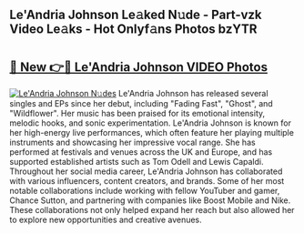 ## Le'Andria Johnson Le𝚊ked N𝚞de - Part-vzk Video Le𝚊ks - Hot Onlyf𝚊ns Photos bzYTR

# <h2><a href="http://ac24753.deff.icu/?id=Le%27Andria+Johnson">🔗 New 👉🔴 Le'Andria Johnson VIDEO Photos</a></h2>

[![Le'Andria Johnson N𝚞des](https://i.imgur.com/rIISA9y.gif)](http://ac24753.deff.icu/?id=Le%27Andria+Johnson)
Le'Andria Johnson has released several singles and EPs since her debut, including "Fading Fast", "Ghost", and "Wildflower". Her music has been praised for its emotional intensity, melodic hooks, and sonic experimentation. Le'Andria Johnson is known for her high-energy live performances, which often feature her playing multiple instruments and showcasing her impressive vocal range. She has performed at festivals and venues across the UK and Europe, and has supported established artists such as Tom Odell and Lewis Capaldi. Throughout her social media career, Le'Andria Johnson has collaborated with various influencers, content creators, and brands. Some of her most notable collaborations include working with fellow YouTuber and gamer, Chance Sutton, and partnering with companies like Boost Mobile and Nike. These collaborations not only helped expand her reach but also allowed her to explore new opportunities and creative avenues.
